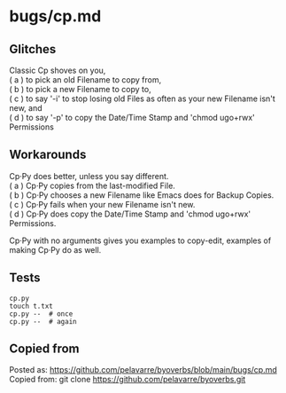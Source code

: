 # bugs/cp.md

## Glitches

Classic Cp shoves on you,<br>
( a ) to pick an old Filename to copy from,<br>
( b ) to pick a new Filename to copy to,<br>
( c ) to say '-i' to stop losing old Files as often as your new Filename isn't new,
and <br>
( d ) to say '-p' to copy the Date/Time Stamp and 'chmod ugo+rwx' Permissions

## Workarounds

Cp·Py does better, unless you say different.<br>
( a ) Cp·Py copies from the last-modified File.<br>
( b ) Cp·Py chooses a new Filename like Emacs does for Backup Copies.<br>
( c ) Cp·Py fails when your new Filename isn't new.<br>
( d ) Cp·Py does copy the Date/Time Stamp and 'chmod ugo+rwx' Permissions.

Cp·Py with no arguments gives you examples to copy-edit,
examples of making Cp·Py do as well.

## Tests

    cp.py
    touch t.txt
    cp.py --  # once
    cp.py --  # again

## Copied from

Posted as:  https://github.com/pelavarre/byoverbs/blob/main/bugs/cp.md
<br>
Copied from:  git clone https://github.com/pelavarre/byoverbs.git
